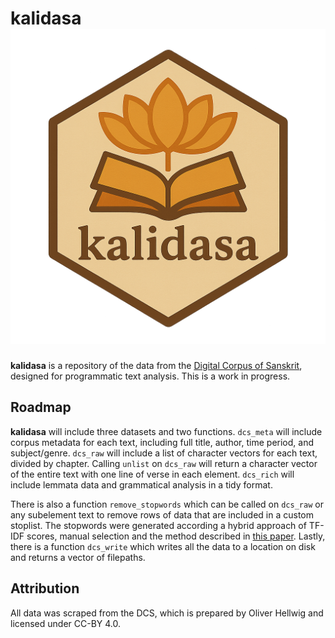 # kalidasa <img src="man/figures/kalidasa_logo.png" alt="kalidasa logo">

**kalidasa** is a repository of the data from the [Digital Corpus of
Sanskrit](http://www.sanskrit-linguistics.org/dcs/), designed for programmatic
text analysis. This is a work in progress.

## Roadmap

**kalidasa** will include three datasets and two functions. `dcs_meta` will
include corpus metadata for each text, including full title, author, time
period, and subject/genre. `dcs_raw` will include a list of character vectors
for each text, divided by chapter. Calling `unlist` on `dcs_raw` will return
a character vector of the entire text with one line of verse in each element.
`dcs_rich` will include lemmata data and grammatical analysis in a tidy format. 

There is also a function `remove_stopwords` which can be called on `dcs_raw` or
any subelement text to remove rows of data that are included in a custom
stoplist. The stopwords were generated according a hybrid approach of TF-IDF
scores, manual selection and the method described in [this
paper](https://ieeexplore.ieee.org/document/7976898). Lastly, there is a
function `dcs_write` which writes all the data to a location on disk and
returns a vector of filepaths.

## Attribution

All data was scraped from the DCS, which is prepared by Oliver Hellwig and licensed under CC-BY 4.0.

